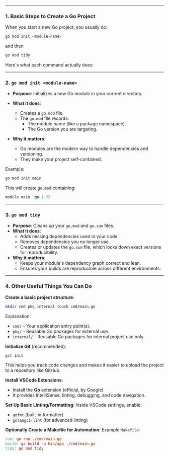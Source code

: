 
---
### 1. Basic Steps to Create a Go Project

When you start a new Go project, you usually do:

```bash
go mod init <module-name>
```

and then

```bash
go mod tidy
```

Here's what each command actually does:

---

### 2. `go mod init <module-name>`

- **Purpose**: Initializes a new Go module in your current directory.
- **What it does**:
    - Creates a `go.mod` file.
    - The `go.mod` file records:
        - The module name (like a package namespace).
        - The Go version you are targeting.
            
- **Why it matters**:
    - Go modules are the modern way to handle dependencies and versioning.
    - They make your project self-contained.

Example:

```bash
go mod init main
```

This will create `go.mod` containing:

```go
module main  go 1.22
```

---

### 3. `go mod tidy`

- **Purpose**: Cleans up your `go.mod` and `go.sum` files.
- **What it does**:
    - Adds missing dependencies used in your code.
    - Removes dependencies you no longer use.
    - Creates or updates the `go.sum` file, which locks down exact versions for reproducibility.
- **Why it matters**:
    - Keeps your module's dependency graph correct and lean.
    - Ensures your builds are reproducible across different environments.

---

### 4. Other Useful Things You Can Do

**Create a basic project structure**:

```bash
mkdir cmd pkg internal touch cmd/main.go
```

Explanation:

- `cmd/` - Your application entry point(s).
- `pkg/` - Reusable Go packages for external use.
- `internal/` - Reusable Go packages for internal project use only.

**Initialize Git** (recommended):

```bash
git init
```

This helps you track code changes and makes it easier to upload the project to a repository like GitHub.

**Install VSCode Extensions**:

- Install the **Go** extension (official, by Google)
- It provides IntelliSense, linting, debugging, and code navigation.

**Set Up Basic Linting/Formatting**: Inside VSCode settings, enable:

- `gofmt` (built-in formatter)
- `golangci-lint` (for advanced linting)

**Optionally Create a Makefile for Automation**: Example `Makefile`:

```Makefile
run: go run ./cmd/main.go  
build: go build -o bin/app ./cmd/main.go  
tidy: go mod tidy
```